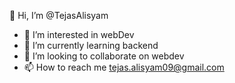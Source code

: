   👋 Hi, I’m @TejasAlisyam
- 👀 I’m interested in webDev
- 🌱 I’m currently learning backend
- 💞️ I’m looking to collaborate on webdev
- 📫 How to reach me tejas.alisyam09@gmail.com

<!---
TejasAlisyam/TejasAlisyam is a ✨ special ✨ repository because its `README.md` (this file) appears on your GitHub profile.
You can click the Preview link to take a look at your changes.
--->
